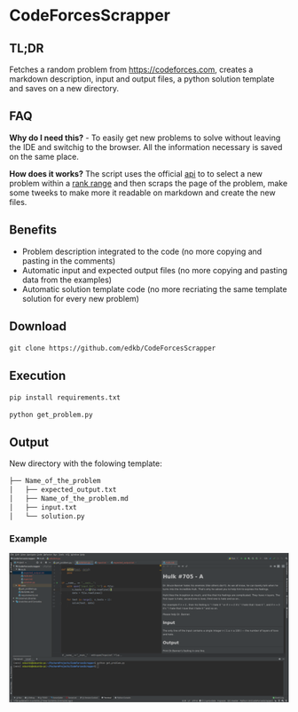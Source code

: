 # CodeForcesScrapper

## TL;DR
Fetches a random problem from https://codeforces.com, creates a markdown description, input and output files, a python solution template and saves on a new directory.

## FAQ
**Why do I need this?** - To easily get new problems to solve without leaving the IDE and switchig to the browser. All the information necessary is saved on the same place.

**How does it works?**
The script uses the official [api](https://codeforces.com/apiHelp) to to select a new problem within a [rank range](../master/get_problem.py#L25) and then scraps the page of the problem, make some tweeks to make more it readable on markdown and create the new files.

## Benefits
- Problem description integrated to the code (no more copying and pasting in the comments)
- Automatic input and expected output files (no more copying and pasting data from the examples)
- Automatic solution template code (no more recriating the same template solution for every new problem)

## Download
`git clone https://github.com/edkb/CodeForcesScrapper`

## Execution
`pip install requirements.txt`

`python get_problem.py`

## Output
New directory with the folowing template:
```
├── Name_of_the_problem
│   ├── expected_output.txt
│   ├── Name_of_the_problem.md
│   ├── input.txt
│   └── solution.py
```

### Example

![alt text](./example.png "Example")
